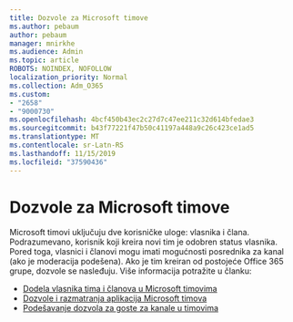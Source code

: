```yaml
---
title: Dozvole za Microsoft timove
ms.author: pebaum
author: pebaum
manager: mnirkhe
ms.audience: Admin
ms.topic: article
ROBOTS: NOINDEX, NOFOLLOW
localization_priority: Normal
ms.collection: Adm_O365
ms.custom:
- "2658"
- "9000730"
ms.openlocfilehash: 4bcf450b43ec2c27d7c47ee211c32d614bfedae3
ms.sourcegitcommit: b43f77221f47b50c41197a448a9c26c423ce1ad5
ms.translationtype: MT
ms.contentlocale: sr-Latn-RS
ms.lasthandoff: 11/15/2019
ms.locfileid: "37590436"
---
```

# <a name="microsoft-teams-permissions"></a>Dozvole za Microsoft timove

Microsoft timovi uključuju dve korisničke uloge: vlasnika i člana. Podrazumevano, korisnik koji kreira novi tim je odobren status vlasnika. Pored toga, vlasnici i članovi mogu imati mogućnosti posrednika za kanal (ako je moderacija podešena). Ako je tim kreiran od postojeće Office 365 grupe, dozvole se nasleđuju. Više informacija potražite u članku:

- [Dodela vlasnika tima i članova u Microsoft timovima](https://docs.microsoft.com/microsoftteams/assign-roles-permissions)
- [Dozvole i razmatranja aplikacija Microsoft timova](https://docs.microsoft.com/microsoftteams/app-permissions)
- [Podešavanje dozvola za goste za kanale u timovima](https://support.office.com/article/4756c468-2746-4bfd-a582-736d55fcc169)
